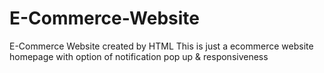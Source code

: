 # E-Commerce-Website
E-Commerce Website created by HTML
This is just a ecommerce website homepage with option of notification pop up & responsiveness

